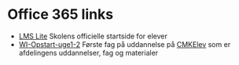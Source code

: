 # Office 365 links
* [LMS Lite](https://roskildetekniskeskole.sharepoint.com/sites/UMS/SitePages/Startside.aspx) Skolens officielle startside for elever
* [WI-Opstart-uge1-2](https://roskildetekniskeskole.sharepoint.com/sites/CMKElev/_layouts/15/guestaccess.aspx?guestaccesstoken=EB74OPGANP9HtxJaok57wyEF1vfkCoRRcLIpFqMsb5c%3d&docid=2_15fc0cb389337459581fef595c96e9372&rev=1) Første fag på uddannelse
på [CMKElev](https://roskildetekniskeskole.sharepoint.com/sites/CMKElev/SitePages/Startside.aspx) som er afdelingens uddannelser, fag og materialer 
